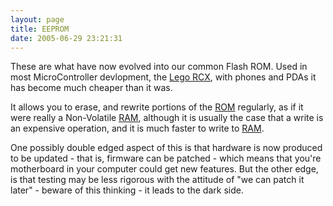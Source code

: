 ```yaml
---
layout: page
title: EEPROM
date: 2005-06-29 23:21:31
---
```

<p>These are what have now evolved into our common Flash ROM. Used in most MicroController devlopment, the <a href="/wiki/rcx.html" title="The Lego RCX">Lego RCX</a>, with phones and PDAs it has become much cheaper than it was.
</p>
<p>It allows you to erase, and rewrite portions of the <a href="/wiki/rom.html" title="Read Only Memory">ROM</a> regularly, as if it were really a Non-Volatile <a href="/wiki/ram.html" title="Random Access Memory">RAM</a>, although it is usually the case that a write is an expensive operation, and it is much faster to write to <a href="/wiki/ram.html" title="Random Access Memory">RAM</a>.
</p>
<p>One possibly double edged aspect of this is that hardware is now produced to be updated - that is, firmware can be patched - which means that you're motherboard in your computer could get new features. But the other edge, is that testing may be less rigorous with the attitude of "we can patch it later" - beware of this thinking - it leads to the dark side.
</p>
